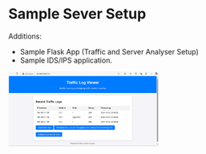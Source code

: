 # Sample Sever Setup

Additions:<br>
- Sample Flask App (Traffic and Server Analyser Setup)
- Sample IDS/IPS application.

<img src="img.png" alt="Alt text" width="300">
